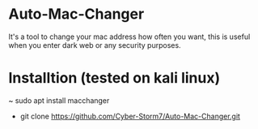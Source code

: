 # Auto-Mac-Changer
It's a tool to change your mac address how often you want, this is useful when you enter dark web or any security purposes.

# Installtion (tested on kali linux)

~ sudo apt install macchanger

* git clone https://github.com/Cyber-Storm7/Auto-Mac-Changer.git
